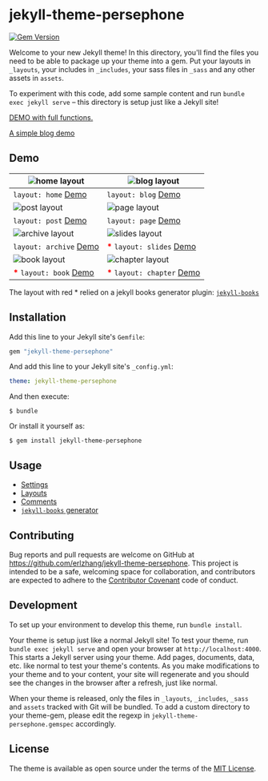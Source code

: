 # jekyll-theme-persephone

[![Gem Version](https://badge.fury.io/rb/jekyll-theme-persephone.svg)](https://rubygems.org/gems/jekyll-theme-persephone)

Welcome to your new Jekyll theme! In this directory, you'll find the files you need to be able to package up your theme into a gem. Put your layouts in `_layouts`, your includes in `_includes`, your sass files in `_sass` and any other assets in `assets`.

To experiment with this code, add some sample content and run `bundle exec jekyll serve` – this directory is setup just like a Jekyll site!

[DEMO with full functions.](https://erl.im)

[A simple blog demo](https://en.erl.im)

## Demo

| ![home layout](/screenshots/home.png) | ![blog layout](/screenshots/blog.png) |
| -- | -- |
| `layout: home` [Demo](https://en.erl.im/blog/) | `layout: blog` [Demo](https://en.erl.im/archive/) |
| ![post layout](/screenshots/post.png) | ![page layout](/screenshots/page.png) |
| `layout: post` [Demo](https://en.erl.im/blog/jekyll-theme-persephone.html) | `layout: page` [Demo](http://demo.erl.im/about.html) |
| ![archive layout](/screenshots/archive.png)      | ![slides layout](/screenshots/slides.png) |
| `layout: archive` [Demo](http://demo.erl.im/archive.html) | <strong style="color: red">*</strong> `layout: slides` [Demo](http://demo.erl.im) |
| ![book layout](/screenshots/book.png) | ![chapter layout](/screenshots/chapter.png) |
| <strong style="color: red">*</strong> `layout: book` [Demo](https://demo.erl.im/corner) | <strong style="color: red">*</strong> `layout: chapter` [Demo](http://demo.erl.im/corner/1.html) |

The layout with red * relied on a jekyll books generator plugin: [`jekyll-books`](https://github.com/erlzhang/jekyll-books)

## Installation

Add this line to your Jekyll site's `Gemfile`:

```ruby
gem "jekyll-theme-persephone"
```

And add this line to your Jekyll site's `_config.yml`:

```yaml
theme: jekyll-theme-persephone
```

And then execute:

    $ bundle

Or install it yourself as:

    $ gem install jekyll-theme-persephone

## Usage

- [Settings](/_config.yml)
- [Layouts](/docs/layouts.md)
- [Comments](/docs/comments.md)
- [`jekyll-books` generator](/docs/books.md)

## Contributing

Bug reports and pull requests are welcome on GitHub at https://github.com/erlzhang/jekyll-theme-persephone. This project is intended to be a safe, welcoming space for collaboration, and contributors are expected to adhere to the [Contributor Covenant](http://contributor-covenant.org) code of conduct.

## Development

To set up your environment to develop this theme, run `bundle install`.

Your theme is setup just like a normal Jekyll site! To test your theme, run `bundle exec jekyll serve` and open your browser at `http://localhost:4000`. This starts a Jekyll server using your theme. Add pages, documents, data, etc. like normal to test your theme's contents. As you make modifications to your theme and to your content, your site will regenerate and you should see the changes in the browser after a refresh, just like normal.

When your theme is released, only the files in `_layouts`, `_includes`, `_sass` and `assets` tracked with Git will be bundled.
To add a custom directory to your theme-gem, please edit the regexp in `jekyll-theme-persephone.gemspec` accordingly.

## License

The theme is available as open source under the terms of the [MIT License](https://opensource.org/licenses/MIT).
